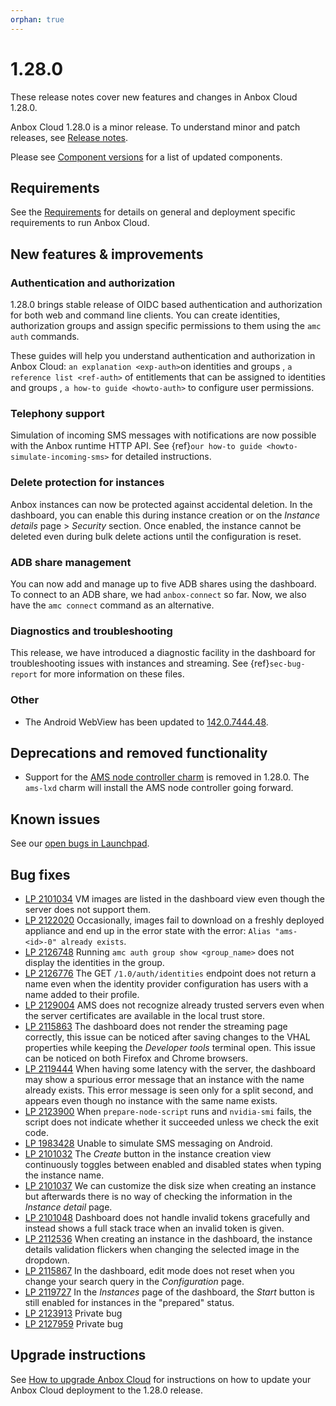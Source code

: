 ```yaml
---
orphan: true
---
```

# 1.28.0

These release notes cover new features and changes in Anbox Cloud 1.28.0.

Anbox Cloud 1.28.0 is a minor release. To understand minor and patch releases, see [Release notes](https://documentation.ubuntu.com/anbox-cloud/en/latest/reference/release-notes/release-notes).

Please see [Component versions](https://documentation.ubuntu.com/anbox-cloud/en/latest/reference/component-versions/) for a list of updated components.

## Requirements

See the [Requirements](https://documentation.ubuntu.com/anbox-cloud/en/latest/reference/requirements/) for details on general and deployment specific requirements to run Anbox Cloud.

## New features & improvements

### Authentication and authorization

1.28.0 brings stable release of OIDC based authentication and authorization for both web and command line clients. You can create identities, authorization groups and assign specific permissions to them using the `amc auth` commands.

These guides will help you understand authentication and authorization in Anbox Cloud: `an explanation <exp-auth>`on identities and groups , `a reference list <ref-auth>` of entitlements that can be assigned to identities and groups , `a how-to guide <howto-auth>` to configure user permissions.

### Telephony support

Simulation of incoming SMS messages with notifications are now possible with the Anbox runtime HTTP API. See {ref}`our how-to guide <howto-simulate-incoming-sms>` for detailed instructions.

### Delete protection for instances

Anbox instances can now be protected against accidental deletion. In the dashboard, you can enable this during instance creation or on the *Instance details* page > *Security* section. Once enabled, the instance cannot be deleted even during bulk delete actions until the configuration is reset.

### ADB share management

You can now add and manage up to five ADB shares using the dashboard. To connect to an ADB share, we had `anbox-connect` so far. Now, we also have the `amc connect` command as an alternative.

### Diagnostics and troubleshooting

This release, we have introduced a diagnostic facility in the dashboard for troubleshooting issues with instances and streaming. See {ref}`sec-bug-report` for more information on these files.

### Other

* The Android WebView has been updated to [142.0.7444.48](https://chromereleases.googleblog.com/2025/10/chrome-beta-for-android-update_22.html).

## Deprecations and removed functionality

* Support for the [AMS node controller charm](https://charmhub.io/ams-node-controller) is removed in 1.28.0. The `ams-lxd` charm will install the AMS node controller going forward.

## Known issues

See our [open bugs in Launchpad](https://bugs.launchpad.net/anbox-cloud/+bugs?field.searchtext=&orderby=-importance&field.status%3Alist=NEW&field.status%3Alist=CONFIRMED&field.status%3Alist=TRIAGED&field.status%3Alist=INPROGRESS&field.status%3Alist=INCOMPLETE_WITH_RESPONSE&field.status%3Alist=INCOMPLETE_WITHOUT_RESPONSE&assignee_option=any&field.assignee=&field.bug_reporter=&field.bug_commenter=&field.subscriber=&field.structural_subscriber=&field.tag=&field.tags_combinator=ANY&field.has_cve.used=&field.omit_dupes.used=&field.omit_dupes=on&field.affects_me.used=&field.has_patch.used=&field.has_branches.used=&field.has_branches=on&field.has_no_branches.used=&field.has_no_branches=on&field.has_blueprints.used=&field.has_blueprints=on&field.has_no_blueprints.used=&field.has_no_blueprints=on&search=Search).

## Bug fixes

* [LP 2101034](https://bugs.launchpad.net/anbox-cloud/+bug/2101034) VM images are listed in the dashboard view even though the server does not support them.
* [LP 2122020](https://bugs.launchpad.net/anbox-cloud/+bug/2122020) Occasionally, images fail to download on a freshly deployed appliance and end up in the error state with the error: `Alias "ams-<id>-0" already exists`.
* [LP 2126748](https://bugs.launchpad.net/anbox-cloud/+bug/2126748) Running `amc auth group show <group_name>` does not display the identities in the group.
* [LP 2126776](https://bugs.launchpad.net/anbox-cloud/+bug/2126776) The GET `/1.0/auth/identities` endpoint does not return a name even when the identity provider configuration has users with a name added to their profile.
* [LP 2129004](https://bugs.launchpad.net/anbox-cloud/+bug/2129004) AMS does not recognize already trusted servers even when the server certificates are available in the local trust store.
* [LP 2115863](https://bugs.launchpad.net/anbox-cloud/+bug/2115863) The dashboard does not render the streaming page correctly, this issue can be noticed after saving changes to the VHAL properties while keeping the *Developer tools* terminal open. This issue can be noticed on both Firefox and Chrome browsers.
* [LP 2119444](https://bugs.launchpad.net/anbox-cloud/+bug/2119444) When having some latency with the server, the dashboard may show a spurious error message that an instance with the name already exists. This error message is seen only for a split second, and appears even though no instance with the same name exists.
* [LP 2123900](https://bugs.launchpad.net/anbox-cloud/+bug/2123900) When `prepare-node-script` runs and `nvidia-smi` fails, the script does not indicate whether it succeeded unless we check the exit code.
* [LP 1983428](https://bugs.launchpad.net/anbox-cloud/+bug/1983428) Unable to simulate SMS messaging on Android.
* [LP 2101032](https://bugs.launchpad.net/anbox-cloud/+bug/2101032) The *Create* button in the instance creation view continuously toggles between enabled and disabled states when typing the instance name.
* [LP 2101037](https://bugs.launchpad.net/anbox-cloud/+bug/2101037) We can customize the disk size when creating an instance but afterwards there is no way of checking the information in the *Instance detail* page.
* [LP 2101048](https://bugs.launchpad.net/anbox-cloud/+bug/2101048) Dashboard does not handle invalid tokens gracefully and instead shows a full stack trace when an invalid token is given.
* [LP 2112536](https://bugs.launchpad.net/anbox-cloud/+bug/2112536) When creating an instance in the dashboard, the instance details validation flickers when changing the selected image in the dropdown.
* [LP 2115867](https://bugs.launchpad.net/anbox-cloud/+bug/2115867) In the dashboard, edit mode does not reset when you change your search query in the *Configuration* page.
* [LP 2119727](https://bugs.launchpad.net/anbox-cloud/+bug/2119727) In the *Instances* page of the dashboard, the *Start* button is still enabled for instances in the "prepared" status.
* [LP 2123913](https://bugs.launchpad.net/anbox-cloud/+bug/2123913) Private bug
* [LP 2127959](https://bugs.launchpad.net/anbox-cloud/+bug/2127959) Private bug

## Upgrade instructions

See [How to upgrade Anbox Cloud](https://documentation.ubuntu.com/anbox-cloud/en/latest/howto/update/upgrade-anbox/#howto-upgrade-anbox-cloud) for instructions on how to update your Anbox Cloud deployment to the 1.28.0 release.
